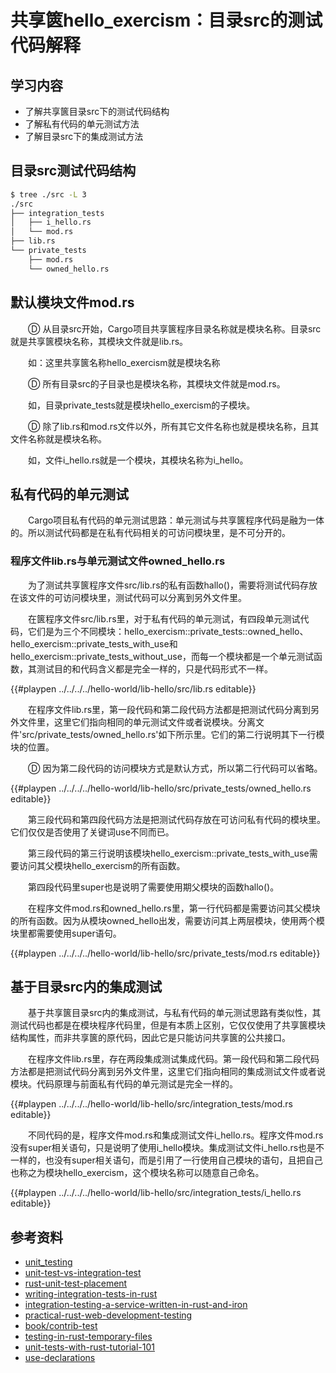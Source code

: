 # 共享篋hello_exercism：目录src的测试代码解释

## 学习内容
- 了解共享篋目录src下的测试代码结构
- 了解私有代码的单元测试方法
- 了解目录src下的集成测试方法

## 目录src测试代码结构

```bash
$ tree ./src -L 3
./src
├── integration_tests
│   ├── i_hello.rs
│   └── mod.rs
├── lib.rs
└── private_tests
    ├── mod.rs
    └── owned_hello.rs
```

## 默认模块文件mod.rs

　　Ⓓ 从目录src开始，Cargo项目共享篋程序目录名称就是模块名称。目录src就是共享篋模块名称，其模块文件就是lib.rs。

　　如：这里共享篋名称hello_exercism就是模块名称

　　Ⓓ 所有目录src的子目录也是模块名称，其模块文件就是mod.rs。

　　如，目录private_tests就是模块hello_exercism的子模块。

　　Ⓓ 除了lib.rs和mod.rs文件以外，所有其它文件名称也就是模块名称，且其文件名称就是模块名称。

　　如，文件i_hello.rs就是一个模块，其模块名称为i_hello。

## 私有代码的单元测试

　　Cargo项目私有代码的单元测试思路：单元测试与共享篋程序代码是融为一体的。所以测试代码都是在私有代码相关的可访问模块里，是不可分开的。

### 程序文件lib.rs与单元测试文件owned_hello.rs

　　为了测试共享篋程序文件src/lib.rs的私有函数hallo()，需要将测试代码存放在该文件的可访问模块里，测试代码可以分离到另外文件里。

　　在篋程序文件src/lib.rs里，对于私有代码的单元测试，有四段单元测试代码，它们是为三个不同模块：hello_exercism::private_tests::owned_hello、hello_exercism::private_tests_with_use和hello_exercism::private_tests_without_use，而每一个模块都是一个单元测试函数，其测试目的和代码含义都是完全一样的，只是代码形式不一样。

{{#playpen ../../../../hello-world/lib-hello/src/lib.rs editable}}

　　在程序文件lib.rs里，第一段代码和第二段代码方法都是把测试代码分离到另外文件里，这里它们指向相同的单元测试文件或者说模块。分离文件'src/private_tests/owned_hello.rs'如下所示里。它们的第二行说明其下一行模块的位置。

　　Ⓓ 因为第二段代码的访问模块方式是默认方式，所以第二行代码可以省略。

{{#playpen ../../../../hello-world/lib-hello/src/private_tests/owned_hello.rs editable}}

　　第三段代码和第四段代码方法是把测试代码存放在可访问私有代码的模块里。它们仅仅是否使用了关键词use不同而已。

　　第三段代码的第三行说明该模块hello_exercism::private_tests_with_use需要访问其父模块hello_exercism的所有函数。

　　第四段代码里super也是说明了需要使用期父模块的函数hallo()。

　　在程序文件mod.rs和owned_hello.rs里，第一行代码都是需要访问其父模块的所有函数。因为从模块owned_hello出发，需要访问其上两层模块，使用两个模块里都需要使用super语句。

{{#playpen ../../../../hello-world/lib-hello/src/private_tests/mod.rs editable}}

## 基于目录src内的集成测试

　　基于共享篋目录src内的集成测试，与私有代码的单元测试思路有类似性，其测试代码也都是在模块程序代码里，但是有本质上区别，它仅仅使用了共享篋模块结构属性，而非共享篋的原代码，因此它是只能访问共享篋的公共接口。

　　在程序文件lib.rs里，存在两段集成测试集成代码。第一段代码和第二段代码方法都是把测试代码分离到另外文件里，这里它们指向相同的集成测试文件或者说模块。代码原理与前面私有代码的单元测试是完全一样的。

{{#playpen ../../../../hello-world/lib-hello/src/integration_tests/mod.rs editable}}

　　不同代码的是，程序文件mod.rs和集成测试文件i_hello.rs。程序文件mod.rs没有super相关语句，只是说明了使用i_hello模块。集成测试文件i_hello.rs也是不一样的，也没有super相关语句，而是引用了一行使用自己模块的语句，且把自己也称之为模块hello_exercism，这个模块名称可以随意自己命名。

{{#playpen ../../../../hello-world/lib-hello/src/integration_tests/i_hello.rs editable}}

## 参考资料
- [unit_testing](https://doc.rust-lang.org/rust-by-example/testing/unit_testing.html)
- [unit-test-vs-integration-test](https://www.guru99.com/unit-test-vs-integration-test.html)
- [rust-unit-test-placement](http://xion.io/post/code/rust-unit-test-placement.html)
- [writing-integration-tests-in-rust](https://klausi.github.io/rustnish/2017/05/25/writing-integration-tests-in-rust.html)
- [integration-testing-a-service-written-in-rust-and-iron](https://www.nibor.org/blog/integration-testing-a-service-written-in-rust-and-iron/)
- [practical-rust-web-development-testing](https://dev.to/werner/practical-rust-web-development-testing-4eo5)
- [book/contrib-test](https://rust-random.github.io/book/contrib-test.html)
- [testing-in-rust-temporary-files](http://andrewradev.com/2019/03/01/testing-in-rust-temporary-files/)
- [unit-tests-with-rust-tutorial-101](https://jonathanmh.com/unit-tests-with-rust-tutorial-101/)
- [use-declarations](https://doc.rust-lang.org/reference/items/use-declarations.html)